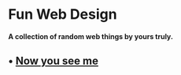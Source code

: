 # Fun Web Design
#### A collection of random web things by yours truly.


## • [Now you see me](https://suitangi.github.io/FunWebDesign/Now-you-see-me/index.html)
